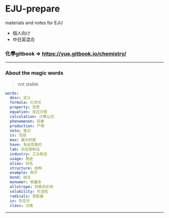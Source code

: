 # EJU-prepare
materials and notes for EJU

- 個人向け
- 中日英混合

### 化學gitbook => https://yue.gitbook.io/chemistry/

---
### About the magic words

> not stable

```yaml
words:
  desc: 定义
  formula: 化学式
  property: 性质
  equation: 反应方程
  calculation: 计算公式
  phenomenon: 现象
  production: 产物
  note: 笔记
  is: 包括
  max: 最大的是
  have: 有此现象的
  lab: 实验室制法
  industry: 工业制法
  usage: 用途
  alias: 别名
  structure: 结构
  example: 例子
  bond: 结合
  monomer: 単量体
  allotrope: 同素异形体
  solubility: 可溶性
  radicals: 官能基
  in: 存在于
  class: 分类
```

---
